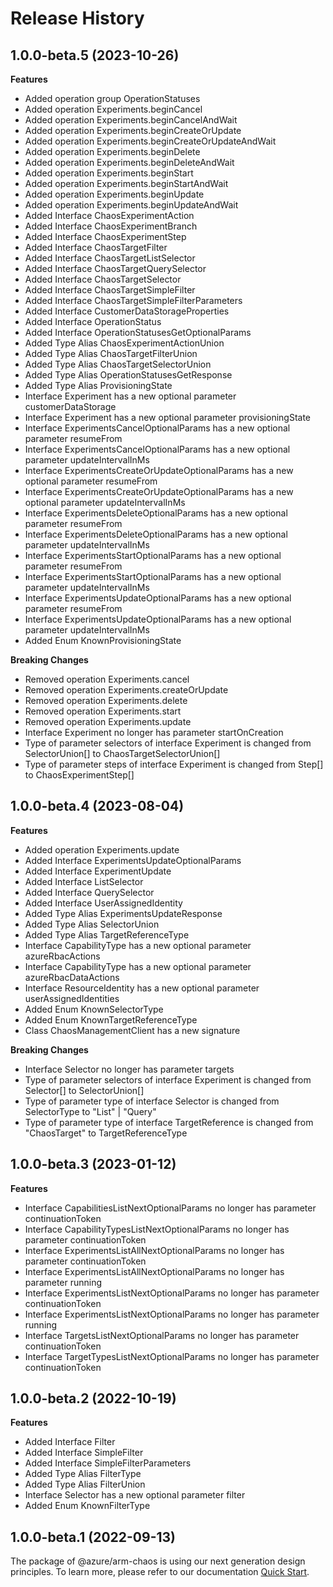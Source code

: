 # Release History
    
## 1.0.0-beta.5 (2023-10-26)
    
**Features**

  - Added operation group OperationStatuses
  - Added operation Experiments.beginCancel
  - Added operation Experiments.beginCancelAndWait
  - Added operation Experiments.beginCreateOrUpdate
  - Added operation Experiments.beginCreateOrUpdateAndWait
  - Added operation Experiments.beginDelete
  - Added operation Experiments.beginDeleteAndWait
  - Added operation Experiments.beginStart
  - Added operation Experiments.beginStartAndWait
  - Added operation Experiments.beginUpdate
  - Added operation Experiments.beginUpdateAndWait
  - Added Interface ChaosExperimentAction
  - Added Interface ChaosExperimentBranch
  - Added Interface ChaosExperimentStep
  - Added Interface ChaosTargetFilter
  - Added Interface ChaosTargetListSelector
  - Added Interface ChaosTargetQuerySelector
  - Added Interface ChaosTargetSelector
  - Added Interface ChaosTargetSimpleFilter
  - Added Interface ChaosTargetSimpleFilterParameters
  - Added Interface CustomerDataStorageProperties
  - Added Interface OperationStatus
  - Added Interface OperationStatusesGetOptionalParams
  - Added Type Alias ChaosExperimentActionUnion
  - Added Type Alias ChaosTargetFilterUnion
  - Added Type Alias ChaosTargetSelectorUnion
  - Added Type Alias OperationStatusesGetResponse
  - Added Type Alias ProvisioningState
  - Interface Experiment has a new optional parameter customerDataStorage
  - Interface Experiment has a new optional parameter provisioningState
  - Interface ExperimentsCancelOptionalParams has a new optional parameter resumeFrom
  - Interface ExperimentsCancelOptionalParams has a new optional parameter updateIntervalInMs
  - Interface ExperimentsCreateOrUpdateOptionalParams has a new optional parameter resumeFrom
  - Interface ExperimentsCreateOrUpdateOptionalParams has a new optional parameter updateIntervalInMs
  - Interface ExperimentsDeleteOptionalParams has a new optional parameter resumeFrom
  - Interface ExperimentsDeleteOptionalParams has a new optional parameter updateIntervalInMs
  - Interface ExperimentsStartOptionalParams has a new optional parameter resumeFrom
  - Interface ExperimentsStartOptionalParams has a new optional parameter updateIntervalInMs
  - Interface ExperimentsUpdateOptionalParams has a new optional parameter resumeFrom
  - Interface ExperimentsUpdateOptionalParams has a new optional parameter updateIntervalInMs
  - Added Enum KnownProvisioningState

**Breaking Changes**

  - Removed operation Experiments.cancel
  - Removed operation Experiments.createOrUpdate
  - Removed operation Experiments.delete
  - Removed operation Experiments.start
  - Removed operation Experiments.update
  - Interface Experiment no longer has parameter startOnCreation
  - Type of parameter selectors of interface Experiment is changed from SelectorUnion[] to ChaosTargetSelectorUnion[]
  - Type of parameter steps of interface Experiment is changed from Step[] to ChaosExperimentStep[]
    
    
## 1.0.0-beta.4 (2023-08-04)
    
**Features**

  - Added operation Experiments.update
  - Added Interface ExperimentsUpdateOptionalParams
  - Added Interface ExperimentUpdate
  - Added Interface ListSelector
  - Added Interface QuerySelector
  - Added Interface UserAssignedIdentity
  - Added Type Alias ExperimentsUpdateResponse
  - Added Type Alias SelectorUnion
  - Added Type Alias TargetReferenceType
  - Interface CapabilityType has a new optional parameter azureRbacActions
  - Interface CapabilityType has a new optional parameter azureRbacDataActions
  - Interface ResourceIdentity has a new optional parameter userAssignedIdentities
  - Added Enum KnownSelectorType
  - Added Enum KnownTargetReferenceType
  - Class ChaosManagementClient has a new signature

**Breaking Changes**

  - Interface Selector no longer has parameter targets
  - Type of parameter selectors of interface Experiment is changed from Selector[] to SelectorUnion[]
  - Type of parameter type of interface Selector is changed from SelectorType to "List" | "Query"
  - Type of parameter type of interface TargetReference is changed from "ChaosTarget" to TargetReferenceType
    
    
## 1.0.0-beta.3 (2023-01-12)
    
**Features**

  - Interface CapabilitiesListNextOptionalParams no longer has parameter continuationToken
  - Interface CapabilityTypesListNextOptionalParams no longer has parameter continuationToken
  - Interface ExperimentsListAllNextOptionalParams no longer has parameter continuationToken
  - Interface ExperimentsListAllNextOptionalParams no longer has parameter running
  - Interface ExperimentsListNextOptionalParams no longer has parameter continuationToken
  - Interface ExperimentsListNextOptionalParams no longer has parameter running
  - Interface TargetsListNextOptionalParams no longer has parameter continuationToken
  - Interface TargetTypesListNextOptionalParams no longer has parameter continuationToken
    
    
## 1.0.0-beta.2 (2022-10-19)
    
**Features**

  - Added Interface Filter
  - Added Interface SimpleFilter
  - Added Interface SimpleFilterParameters
  - Added Type Alias FilterType
  - Added Type Alias FilterUnion
  - Interface Selector has a new optional parameter filter
  - Added Enum KnownFilterType
    
    
## 1.0.0-beta.1 (2022-09-13)

The package of @azure/arm-chaos is using our next generation design principles. To learn more, please refer to our documentation [Quick Start](https://aka.ms/js-track2-quickstart).

